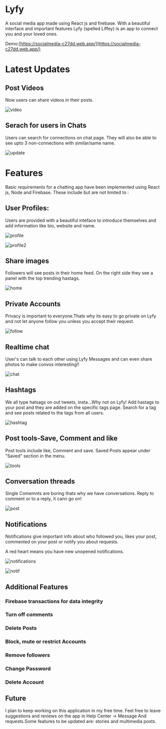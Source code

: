# Lyfy 

A social media app made using React js and firebase.
With a beautiful interface and important features Lyfy (spelled Liffey) is an app to connect you and your loved ones.

 Demo:[https://socialmedia-c27dd.web.app/](https://socialmedia-c27dd.web.app/)

# Latest Updates

## Post Videos
Now users can share videos in their posts.

![video](photos/video.JPG)

## Serach for users in Chats 
Users can search for connections on chat page. They will also be able to see upto 3 non-connections with similar/same name.

![update](photos/update1.JPG)

# Features

Basic requirements for a chatting app have been implemented using React js, Node and Firebase. These include but are not limited to :

## User Profiles:

Users are provided with a beautiful inteface to introduce themselves and add information like bio, website and name.

![profile](photos/profile.JPG)

![profile2](photos/profile2.JPG)

## Share images

Followers will see posts in their home feed. On the right side they see a panel with the top trending hastags.

![home](photos/home.JPG)

## Private Accounts

Privacy is important to everyone.Thats why its easy to go private on Lyfy and not let anyone follow you unless you accept their request.

![follow](photos/follow.JPG)

## Realtime chat

User's can talk to each other using Lyfy Messages and can even share photos to make convos interesting!!

![chat](photos/rechat.JPG)

## Hashtags

We all type hatsags on out tweets, insta...Why not on Lyfy! Add hastags to your post and they are added on the specific tags page. Search for a tag and see posts related to the tags from all users.

![hashtag](photos/hashtag.JPG)

## Post tools-Save, Comment and like

Post tools include like, Comment and save.
Saved Posts appear under "Saved" section in the menu.

![tools](photos/post2.JPG)

## Conversation threads

Single Comemnts are boring thats why we have conversations. Reply to comment or to a reply, it cann go on!

![post](photos/post.JPG)

## Notifications

Notifications give important info about who followed you, likes your post, commented on your post or notify you about requests.

A red heart means you have new unopened notifications.

![notifications](photos/notifs.JPG)

![notif](photos/notif3.JPG)

## Additional Features
### Firebase transactions for data integrity
### Turn off comments
### Delete Posts
### Block, mute or restrict Accounts
### Remove followers
### Change Password
### Delete Account


## Future

I plan to keep working on this application in my free time. Feel free to leave suggestions and reviews on the app in Help Center -> Message And requests.Some features to be updated are: stories and multimedia posts.
